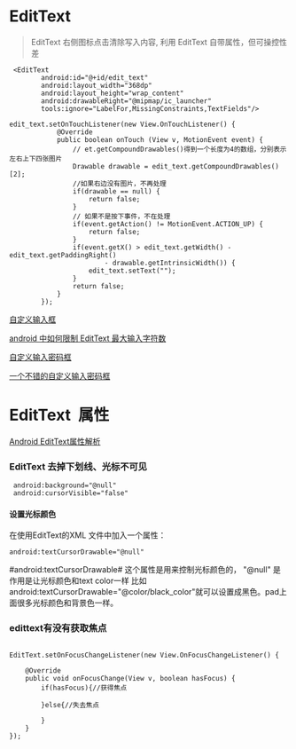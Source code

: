 
# EditText

> EditText 右侧图标点击清除写入内容, 利用 EditText 自带属性，但可操控性差

```
 <EditText
        android:id="@+id/edit_text"
        android:layout_width="368dp"
        android:layout_height="wrap_content"
        android:drawableRight="@mipmap/ic_launcher"
        tools:ignore="LabelFor,MissingConstraints,TextFields"/>

```

```
edit_text.setOnTouchListener(new View.OnTouchListener() {
            @Override
            public boolean onTouch (View v, MotionEvent event) {
                // et.getCompoundDrawables()得到一个长度为4的数组，分别表示左右上下四张图片
                Drawable drawable = edit_text.getCompoundDrawables()[2];
                //如果右边没有图片，不再处理
                if(drawable == null) {
                    return false;
                }
                // 如果不是按下事件，不在处理
                if(event.getAction() != MotionEvent.ACTION_UP) {
                    return false;
                }
                if(event.getX() > edit_text.getWidth() - edit_text.getPaddingRight()
                        - drawable.getIntrinsicWidth()) {
                    edit_text.setText("");
                }
                return false;
            }
        });

```

[自定义输入框](https://github.com/EoniJJ/PasswordView/)


[ android 中如何限制 EditText 最大输入字符数](http://blog.csdn.net/fulinwsuafcie/article/details/7437768)





 
[自定义输入密码框](https://github.com/tianshaojie/Android-PasswordInputView)

[一个不错的自定义输入密码框](https://github.com/EthanCo/PasswordInput)




# EditText  属性

[Android EditText属性解析](http://www.jianshu.com/p/c14f4d97b845#)

### EditText 去掉下划线、光标不可见

```
 android:background="@null"
 android:cursorVisible="false"
```
#### 设置光标颜色
 
在使用EditText的XML 文件中加入一个属性：
```
android:textCursorDrawable="@null" 
```
#android:textCursorDrawable#   这个属性是用来控制光标颜色的，
"@null"   是作用是让光标颜色和text color一样
比如 android:textCursorDrawable="@color/black_color"就可以设置成黑色。pad上面很多光标颜色和背景色一样。	
 

### edittext有没有获取焦点

```

EditText.setOnFocusChangeListener(new View.OnFocusChangeListener() {  
       
    @Override  
    public void onFocusChange(View v, boolean hasFocus) {  
        if(hasFocus){//获得焦点  
               
        }else{//失去焦点  
             
        }  
    }             
});
```




